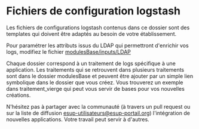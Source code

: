 # Fichiers de configuration logstash

Les fichiers de configurations logstash contenus dans ce dossier sont des templates qui doivent être adaptés au besoin de votre établissement.

Pour paramétrer les attributs issus du LDAP qui permettront d'enrichir vos logs, modifiez le fichier [modulesBase/inputs/LDAP](modulesBase/inputs/LDAP)

Chaque dossier correspond à un traitement de logs spécifique à une application.
Les traitements qui se retrouvent dans plusieurs traitements sont dans le dossier modulesBase et peuvent être ajouter par un simple lien symbolique dans le dossier que vous créez.
Vous trouverez un exemple dans traitement_vierge qui peut vous servir de bases pour vos nouvelles créations.

N'hésitez pas à partager avec la communauté (à travers un pull request ou sur la liste de diffusion esup-utilisateurs@esup-portail.org) l'intégration de nouvelles applications. Votre travail peut servir à d'autres.
